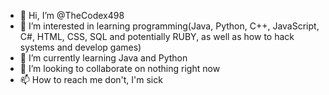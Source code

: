 - 👋 Hi, I’m @TheCodex498
- 👀 I’m interested in learning programming(Java, Python, C++, JavaScript, C#, HTML, CSS, SQL and potentially RUBY, as well as how to hack systems and develop games)
- 🌱 I’m currently learning Java and Python
- 💞️ I’m looking to collaborate on nothing right now
- 📫 How to reach me don't, I'm sick

<!---
TheCodex498/TheCodex498 is a ✨ special ✨ repository because its `README.md` (this file) appears on your GitHub profile.
You can click the Preview link to take a look at your changes.
--->
